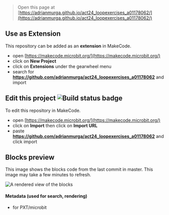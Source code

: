 
> Open this page at [https://adrianmurga.github.io/act24_loopexercises_a01178062/](https://adrianmurga.github.io/act24_loopexercises_a01178062/)

## Use as Extension

This repository can be added as an **extension** in MakeCode.

* open [https://makecode.microbit.org/](https://makecode.microbit.org/)
* click on **New Project**
* click on **Extensions** under the gearwheel menu
* search for **https://github.com/adrianmurga/act24_loopexercises_a01178062** and import

## Edit this project ![Build status badge](https://github.com/adrianmurga/act24_loopexercises_a01178062/workflows/MakeCode/badge.svg)

To edit this repository in MakeCode.

* open [https://makecode.microbit.org/](https://makecode.microbit.org/)
* click on **Import** then click on **Import URL**
* paste **https://github.com/adrianmurga/act24_loopexercises_a01178062** and click import

## Blocks preview

This image shows the blocks code from the last commit in master.
This image may take a few minutes to refresh.

![A rendered view of the blocks](https://github.com/adrianmurga/act24_loopexercises_a01178062/raw/master/.github/makecode/blocks.png)

#### Metadata (used for search, rendering)

* for PXT/microbit
<script src="https://makecode.com/gh-pages-embed.js"></script><script>makeCodeRender("{{ site.makecode.home_url }}", "{{ site.github.owner_name }}/{{ site.github.repository_name }}");</script>
